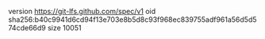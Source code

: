 version https://git-lfs.github.com/spec/v1
oid sha256:b40c9941d6cd94f13e703e8b5d8c93f968ec839755adf961a56d5d574cde66d9
size 10051
